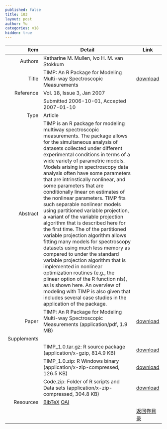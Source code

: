 ```yaml
---
published: false
title: i03
layout: post
author: Yu
categories: v18
hidden: true
---
```


| Item | Detail | Link |
|---:|---|---|
| Authors | Katharine M. Mullen, Ivo H. M.  van Stokkum| |
| Title |TIMP: An R Package for Modeling Multi-way Spectroscopic Measurements | [download](http://www.jstatsoft.org/v18/i03/paper) |
| Reference |Vol. 18, Issue 3, Jan 2007 | |
| | Submitted 2006-10-01, Accepted 2007-01-10| | 
| Type | Article| |
| Abstract | TIMP is an R package for modeling multiway spectroscopic measurements. The package allows for the simultaneous analysis of datasets collected under different experimental conditions in terms of a wide variety of parametric models. Models arising in spectroscopy data analysis often have some parameters that are intrinstically nonlinear, and some parameters that are conditionally linear on estimates of the nonlinear parameters. TIMP fits such separable nonlinear models using partitioned variable projection, a variant of the variable projection algorithm that is described here for the first time. The of the partitioned variable projection algorithm allows fitting many models for spectroscopy datasets using much less memory as compared to under the standard variable projection algorithm that is implemented in nonlinear optimization routines (e.g., the plinear option of the R function nls), as is shown here. An overview of modeling with TIMP is also given that includes several case studies in the application of the package.| |
| Paper | TIMP: An R Package for Modeling Multi-way Spectroscopic Measurements  (application/pdf, 1.9 MB)| [download](http://www.jstatsoft.org/v18/i03/paper) |
| Supplements | | |
| |TIMP_1.0.tar.gz: R source package  (application/x-gzip, 814.9 KB)|  [download](http://www.jstatsoft.org/v18/i03/supp/1) |
| |TIMP_1.0.zip: R Windows binary  (application/x-zip-compressed, 126.5 KB)|  [download](http://www.jstatsoft.org/v18/i03/supp/2) |
| |Code.zip: Folder of R scripts and Data sets  (application/x-zip-compressed, 304.8 KB)|  [download](http://www.jstatsoft.org/v18/i03/supp/3) |
| Resources | [BibTeX](http://www.jstatsoft.org/v18/i03/bibtex) [OAI](http://www.jstatsoft.org/oai?verb=GetRecord&identifier=oai.jstatsoft/v18/i03&prefix=oai_dc)| |
| |  | [返回卷目录]({{site.baseurl}}/volume/v18.html) |